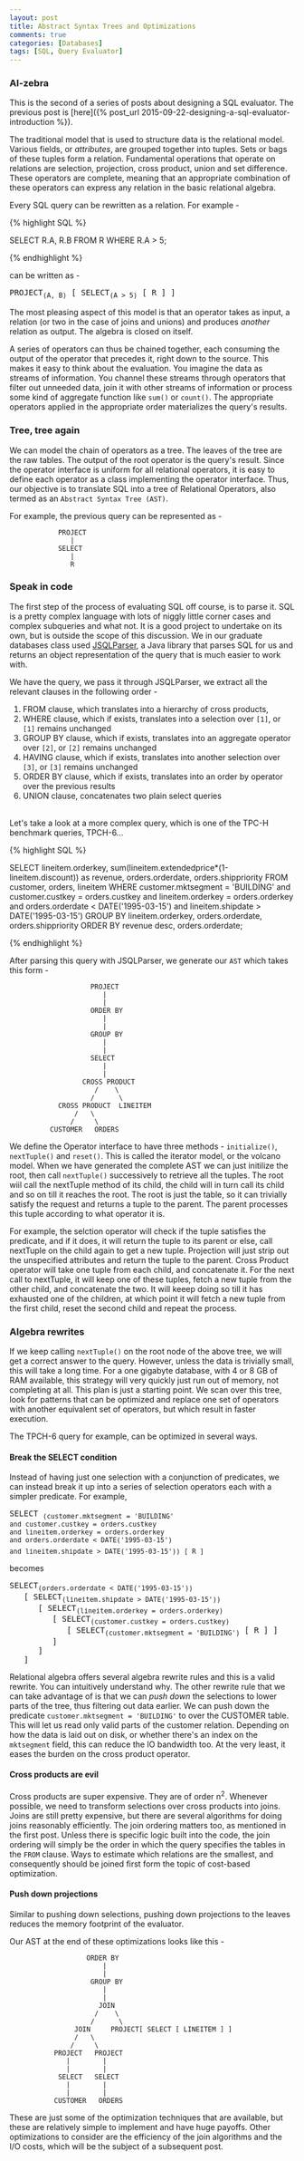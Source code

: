 ```yaml
---
layout: post
title: Abstract Syntax Trees and Optimizations
comments: true
categories: [Databases]
tags: [SQL, Query Evaluator]
---
```


### Al-zebra

This is the second of a series of posts about designing a SQL evaluator. The previous post is [here]({% post_url 2015-09-22-designing-a-sql-evaluator-introduction %}).

The traditional model that is used to structure data is the relational model. Various fields, or <i>attributes</i>, are grouped together into tuples. Sets or bags of these tuples form a relation. Fundamental operations that operate on relations are selection, projection, cross product, union and set difference. These operators are complete, meaning that an appropriate combination of these operators can express any relation in the basic relational algebra.

Every SQL query can be rewritten as a relation. For example -

{% highlight SQL %}

SELECT
	R.A, R.B
FROM
	R
WHERE
	R.A > 5;

{% endhighlight %}

can be written as -

<pre>PROJECT<sub>(A, B)</sub> [ SELECT<sub>(A > 5)</sub> [ R ] ]</pre>

The most pleasing aspect of this model is that an operator takes as input, a relation (or two in the case of joins and unions) and produces <i>another</i> relation as output. The algebra is closed on itself.

A series of operators can thus be chained together, each consuming the output of the operator that precedes it, right down to the source. This makes it easy to think about the evaluation. You imagine the data as streams of information. You channel these streams through operators that filter out unneeded data, join it with other streams of information or process some kind of aggregate function like ```sum()``` or ```count()```. The appropriate operators applied in the appropriate order materializes the query's results. 

### Tree, tree again

We can model the chain of operators as a tree. The leaves of the tree are the raw tables. The output of the root operator is the query's result. Since the operator interface is uniform for all relational operators, it is easy to define each operator as a class implementing the operator interface. Thus, our objective is to translate SQL into a tree of Relational Operators, also termed as an ```Abstract Syntax Tree (AST)```.

For example, the previous query can be represented as -

```
			PROJECT
			   |
			SELECT
			   |
			   R
```

### Speak in code

The first step of the process of evaluating SQL off course, is to parse it. SQL is a pretty complex language with lots of niggly little corner cases and complex subqueries and what not. It is a good project to undertake on its own, but is outside the scope of this discussion. We in our graduate databases class used [JSQLParser](https://github.com/JSQLParser/JSqlParser), a Java library that parses SQL for us and returns an object representation of the query that is much easier to work with.

We have the query, we pass it through JSQLParser, we extract all the relevant clauses in the following order -

1. FROM clause, which translates into a hierarchy of cross products,
2. WHERE clause, which if exists, translates into a selection over ```[1]```, or ```[1]``` remains unchanged
3. GROUP BY clause, which if exists, translates into an aggregate operator over ```[2]```, or ```[2]``` remains unchanged
4. HAVING clause, which if exists, translates into another selection over ```[3]```, or ```[3]``` remains unchanged
5. ORDER BY clause, which if exists, translates into an order by operator over the previous results
6. UNION clause, concatenates two plain select queries  

<br>
Let's take a look at a more complex query, which is one of the TPC-H benchmark queries, TPCH-6...

{% highlight SQL %}

SELECT
	lineitem.orderkey,
	sum(lineitem.extendedprice*(1-lineitem.discount)) as revenue, 
	orders.orderdate,
	orders.shippriority
FROM
	customer,
	orders,
	lineitem 
WHERE
	customer.mktsegment = 'BUILDING' and customer.custkey = orders.custkey
	and lineitem.orderkey = orders.orderkey 
	and orders.orderdate < DATE('1995-03-15')
	and lineitem.shipdate > DATE('1995-03-15')
GROUP BY 
	lineitem.orderkey, orders.orderdate, orders.shippriority 
ORDER BY 
	revenue desc, orders.orderdate;

{% endhighlight %}

After parsing this query with JSQLParser, we generate our ```AST``` which takes this form -

```
                    PROJECT
                       |
                       |
                    ORDER BY
                       |
                       |
                    GROUP BY   
                       |
                       |
                    SELECT   
                       |
                       |
                  CROSS PRODUCT
                     /	  \
                    /      \
            CROSS PRODUCT  LINEITEM
                /   \
               /     \
          CUSTOMER   ORDERS
```

We define the Operator interface to have three methods - ```initialize()```, ```nextTuple()``` and ```reset()```. This is called the iterator model, or the volcano model. When we have generated the complete AST we can just initilize the root, then call ```nextTuple()``` successively to retrieve all the tuples. The root wiil call the nextTuple method of its child, the child will in turn call its child and so on till it reaches the root. The root is just the table, so it can trivially satisfy the request and returns a tuple to the parent. The parent processes this tuple according to what operator it is. 

For example, the selction operator will check if the tuple satisfies the predicate, and if it does, it will return the tuple to its parent or else, call nextTuple on the child again to get a new tuple. Projection will just strip out the unspecified attributes and return the tuple to the parent. Cross Product operator will take one tuple from each child, and concatenate it. For the next call to nextTuple, it will keep one of these tuples, fetch a new tuple from the other child, and concatenate the two. It will keeep doing so till it has exhausted one of the children, at which point it will fetch a new tuple from the first child, reset the second child and repeat the process.

### Algebra rewrites

If we keep calling ```nextTuple()``` on the root node of the above tree, we will get a correct answer to the query. However, unless the data is trivially small, this will take a long time. For a one gigabyte database, with 4 or 8 GB of RAM available, this strategy will very quickly just run out of memory, not completing at all. This plan is just a starting point. We scan over this tree, look for patterns that can be optimized and replace one set of operators with another equivalent set of operators, but which result in faster execution. 

The TPCH-6 query for example, can be optimized in several ways.

#### Break the SELECT condition

Instead of having just one selection with a conjunction of predicates, we can instead break it up into a series of selection operators each with a simpler predicate. For example, 

<pre>
SELECT <sub>(customer.mktsegment = 'BUILDING' 
and customer.custkey = orders.custkey 
and lineitem.orderkey = orders.orderkey 
and orders.orderdate < DATE('1995-03-15') 
and lineitem.shipdate > DATE('1995-03-15')) [ R ]</sub> 
</pre>

becomes 

<pre>
SELECT<sub>(orders.orderdate < DATE('1995-03-15'))</sub>
   [ SELECT<sub>(lineitem.shipdate > DATE('1995-03-15'))</sub>
      [ SELECT<sub>(lineitem.orderkey = orders.orderkey)</sub> 
         [ SELECT<sub>(customer.custkey = orders.custkey)</sub>
            [ SELECT<sub>(customer.mktsegment = 'BUILDING')</sub> [ R ] ]
         ]
      ]       
   ]
</pre>

Relational algebra offers several algebra rewrite rules and this is a valid rewrite. You can intuitively understand why. The other rewrite rule that we can take advantage of is that we can <i>push down</i> the selections to lower parts of the tree, thus filtering out data earlier. We can push down the predicate ```customer.mktsegment = 'BUILDING'``` to over the CUSTOMER table. This will let us read only valid parts of the customer relation. Depending on how the data is laid out on disk, or whether there's an index on the ```mktsegment``` field, this can reduce the IO bandwidth too. At the very least, it eases the burden on the cross product operator. 

#### Cross products are evil

Cross products are super expensive. They are of order n<sup>2</sup>. Whenever possible, we need to transform selections over cross products into joins. Joins are still pretty expensive, but there are several algorithms for doing joins reasonably efficiently. The join ordering matters too, as mentioned in the first post. Unless there is specific logic built into the code, the join ordering will simply be the order in which the query specifies the tables in the ```FROM``` clause. Ways to estimate which relations are the smallest, and consequently should be joined first form the topic of cost-based optimization. 

#### Push down projections

Similar to pushing down selections, pushing down projections to the leaves reduces the memory footprint of the evaluator.

Our AST at the end of these optimizations looks like this -


```
                   ORDER BY
                       |
                       |
                    GROUP BY
                       |
                       |
                      JOIN
                     /	  \
                    /      \
                JOIN     PROJECT[ SELECT [ LINEITEM ] ]
                /   \
               /     \
           PROJECT   PROJECT
              |        |
              |        |
            SELECT   SELECT
              |        |
              |        |
           CUSTOMER   ORDERS
```

These are just some of the optimization techniques that are available, but these are relatively simple to implement and have huge payoffs. Other optimizations to consider are the efficiency of the join algorithms and the I/O costs, which will be the subject of a subsequent post.